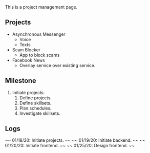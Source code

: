 This is a project management page.

## Projects

* Asynchronous Messenger
    * Voice
    * Texts
* Scam Blocker
    * App to block scams
* Facebook News
    * Overlay service over existing service.

## Milestone

1. Initiate projects:
    1. Define projects.
    1. Define skillsets.
    1. Plan schedules.
    1. Investigate skillsets.

## Logs

~~ 01/18/20: Initiate projects. ~~
~~ 01/19/20: Initiate backend. ~~
~~ 01/20/20: Initiate frontend. ~~
~~ 01/25/20: Design frontend. ~~

